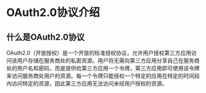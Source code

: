 # OAuth2.0协议介绍
## 什么是OAuth2.0协议
OAuth2.0（开放授权）是一个开放的标准授权协议，允许用户授权第三方应用访问该用户存储在服务商处的私密资源。用户将无需向第三方应用分享自己在服务商处的用户名和密码，而是提供给第三方应用一个令牌，第三方应用即可使用该令牌来访问服务商处用户的资源。每一个令牌只能授权一个特定的应用在特定的时间段内访问特定的资源，因此第三方应用无法访问未经用户授权的资源。
